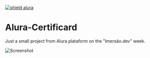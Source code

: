 [![shield alura](https://img.shields.io/badge/viniciustocchio-alura-darkblue)](https://github.com/viniciustocchio/Alura-Certificard)

# Alura-Certificard

Just a small project from Alura plataform on the "Imersão.dev" week.

<img alt="Screenshot" src="../images/project-image.png">


